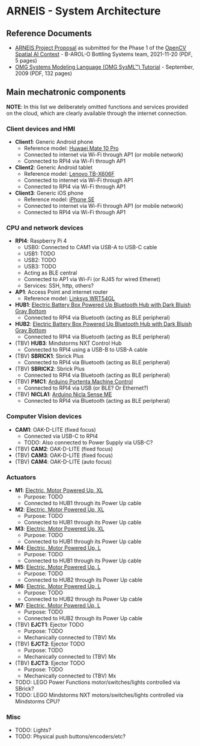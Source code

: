 # ARNEIS - System Architecture

## Reference Documents

* [ARNEIS Project Proposal](https://github.com/B-AROL-O/opencv-spatial-ai-contest/blob/main/docs/phase1/arneis-proposal-2021-11-20.pdf) as submitted for the Phase 1 of the [OpenCV Spatial AI Contest](https://opencv.org/opencv-spatial-ai-contest/) - B-AROL-O Bottling Systems team, 2021-11-20 (PDF, 5 pages)
* [OMG Systems Modeling Language (OMG SysML™) Tutorial](https://www.omgsysml.org/INCOSE-OMGSysML-Tutorial-Final-090901.pdf) - September, 2009 (PDF, 132 pages)

<!--
## High-Level Architecture

![ARNEIS Architecture Diagram](diagrams/sample-uml-sysml.svg)
-->

## Main mechatronic components

**NOTE**: In this list we deliberately omitted functions and services provided on the cloud, which are clearly available through the internet connection.

### Client devices and HMI

* **Client1**: Generic Android phone
  - Reference model: [Huwaei Mate 10 Pro](https://consumer.huawei.com/it/support/phones/mate10-pro/)
  - Connected to internet via Wi-Fi through AP1 (or mobile network)
  - Connected to RPI4 via Wi-Fi through AP1
* **Client2**: Generic Android tablet
  - Reference model: [Lenovo TB-X606F](https://www.amazon.it/Lenovo-TB-X606F-Processore-MediaTek-Espandibile/dp/B083QSRJ2F)
  - Connected to internet via Wi-Fi through AP1
  - Connected to RPI4 via Wi-Fi through AP1
* **Client3**: Generic iOS phone
  - Reference model: [iPhone SE](https://en.wikipedia.org/wiki/IPhone_SE_(1st_generation))
  - Connected to internet via Wi-Fi through AP1 (or mobile network)
  - Connected to RPI4 via Wi-Fi through AP1

### CPU and network devices

* **RPI4**: Raspberry Pi 4
  - USB0: Connected to CAM1 via USB-A to USB-C cable
  - USB1: TODO
  - USB2: TODO
  - USB3: TODO
  - Acting as BLE central
  - Connected to AP1 via Wi-Fi (or RJ45 for wired Ethenet)
  - Services: SSH, http, others?
* **AP1**: Access Point and internet router
  - Reference model: [Linksys WRT54GL](https://downloads.linksys.com/downloads/userguide/WRT54GL_V11_UG_C-Web.pdf)
* **HUB1**: [Electric Battery Box Powered Up Bluetooth Hub with Dark Bluish Gray Bottom](https://www.bricklink.com/v2/catalog/catalogitem.page?P=bb0961c01#T=C)
  - Connected to RPI4 via Bluetooth (acting as BLE peripheral)
* **HUB2**: [Electric Battery Box Powered Up Bluetooth Hub with Dark Bluish Gray Bottom](https://www.bricklink.com/v2/catalog/catalogitem.page?P=bb0961c01#T=C)
  - Connected to RPI4 via Bluetooth (acting as BLE peripheral)
* (TBV) **HUB3**: Mindstorms NXT Control Hub
  - Connected to RPI4 using a USB-B to USB-A cable
* (TBV) **SBRICK1**: Sbrick Plus
  - Connected to RPI4 via Bluetooth (acting as BLE peripheral)
* (TBV) **SBRICK2**: Sbrick Plus
  - Connected to RPI4 via Bluetooth (acting as BLE peripheral)
* (TBV) **PMC1**: [Arduino Portenta Machine Control](https://www.arduino.cc/pro/hardware/product/portenta-machine-control)
  - Connected to RPI4 via USB (or BLE? Or Ethernet?)
* (TBV) **NICLA1**: [Arduino Nicla Sense ME](https://docs.arduino.cc/hardware/nicla-sense-me)
  - Connected to RPI4 via Bluetooth (acting as BLE peripheral)

### Computer Vision devices

* **CAM1**: OAK-D-LITE (fixed focus)
  - Connected via USB-C to RPI4
  - TODO: Also connected to Power Supply via USB-C?
* (TBV) **CAM2**: OAK-D-LITE (fixed focus)
* (TBV) **CAM3**: OAK-D-LITE (fixed focus)
* (TBV) **CAM4**: OAK-D-LITE (auto focus)

### Actuators

* **M1**: [Electric, Motor Powered Up, XL](https://www.bricklink.com/pages/clone/catalogitem.page?P=bb0960c01&C=85)
  - Purpose: TODO
  - Connected to HUB1 through its Power Up cable
* **M2**: [Electric, Motor Powered Up, XL](https://www.bricklink.com/pages/clone/catalogitem.page?P=bb0960c01&C=85)
  - Purpose: TODO
  - Connected to HUB1 through its Power Up cable
* **M3**: [Electric, Motor Powered Up, XL](https://www.bricklink.com/pages/clone/catalogitem.page?P=bb0960c01&C=85)
  - Purpose: TODO
  - Connected to HUB1 through its Power Up cable
* **M4**: [Electric, Motor Powered Up, L](https://www.bricklink.com/pages/clone/catalogitem.page?P=bb0959c01&C=85)
  - Purpose: TODO
  - Connected to HUB1 through its Power Up cable
* **M5**: [Electric, Motor Powered Up, L](https://www.bricklink.com/pages/clone/catalogitem.page?P=bb0959c01&C=85)
  - Purpose: TODO
  - Connected to HUB2 through its Power Up cable
* **M6**: [Electric, Motor Powered Up, L](https://www.bricklink.com/pages/clone/catalogitem.page?P=bb0959c01&C=85)
  - Purpose: TODO
  - Connected to HUB2 through its Power Up cable
* **M7**: [Electric, Motor Powered Up, L](https://www.bricklink.com/pages/clone/catalogitem.page?P=bb0959c01&C=85)
  - Purpose: TODO
  - Connected to HUB2 through its Power Up cable
* (TBV) **EJCT1**: Ejector TODO
  - Purpose: TODO
  - Mechanically connected to (TBV) Mx
* (TBV) **EJCT2**: Ejector TODO
  - Purpose: TODO
  - Mechanically connected to (TBV) Mx
* (TBV) **EJCT3**: Ejector TODO
  - Purpose: TODO
  - Mechanically connected to (TBV) Mx
* TODO: LEGO Power Functions motor/switches/lights controlled via SBrick?
* TODO: LEGO Mindstorms NXT motors/switches/lights controlled via Mindstorms CPU?

### Misc

* TODO: Lights?
* TODO: Physical push buttons/encoders/etc?

<!-- EOF -->
